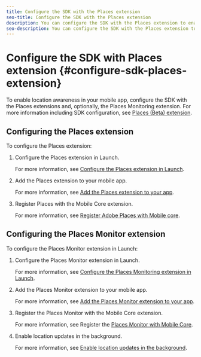 ```yaml
---
title: Configure the SDK with the Places extension
seo-title: Configure the SDK with the Places extension
description: You can configure the SDK with the Places extension to enable location awareness in your mobile app. 
seo-description: You can configure the SDK with the Places extension to enable location awareness in your mobile app. 
---
```


# Configure the SDK with Places extension {#configure-sdk-places-extension}

To enable location awareness in your mobile app, configure the SDK with the Places extensions and, optionally, the Places Monitoring extension. For more information including SDK configuration, see [Places (Beta) extension](https://aep-sdks.gitbook.io/docs/using-mobile-extensions/places-extension-1).

## Configuring the Places extension

To configure the Places extension:

1. Configure the Places extension in Launch.

    For more information, see [Configure the Places extension in Launch](https://aep-sdks.gitbook.io/docs/using-mobile-extensions/places-extension-1/places-extension#configure-the-places-extension-in-launch).

1. Add the Places extension to your mobile app.

    For more information, see [Add the Places extension to your app](https://aep-sdks.gitbook.io/docs/using-mobile-extensions/places-extension-1/places-extension#add-the-places-extension-to-your-app).

1. Register Places with the Mobile Core extension.

    For more information, see [Register Adobe Places with Mobile core](https://aep-sdks.gitbook.io/docs/using-mobile-extensions/places-extension-1/places-extension#register-adobe-places-with-mobile-core).

## Configuring the Places Monitor extension 

To configure the Places Monitor extension in Launch:

1. Configure the Places Monitor extension in Launch.

    For more information, see [Configure the Places Monitoring extension in Launch](https://aep-sdks.gitbook.io/docs/using-mobile-extensions/places-extension-1/places-monitoring-extension/using-the-places-monitor#configure-places-monitoring-extension-in-launch).

2. Add the Places Monitor extension to your mobile app.

    For more information, see [Add the Places Monitor extension to your app](https://aep-sdks.gitbook.io/docs/using-mobile-extensions/places-extension-1/places-monitoring-extension/using-the-places-monitor#add-places-monitor-extension-to-your-app).

3. Register the Places Monitor with the Mobile Core extension.

    For more information, see Register the [Places Monitor with Mobile Core](https://aep-sdks.gitbook.io/docs/using-mobile-extensions/places-extension-1/places-monitoring-extension/using-the-places-monitor#register-places-monitor-with-mobile-core).

4. Enable location updates in the background.

    For more information, see [Enable location updates in the background](https://aep-sdks.gitbook.io/docs/using-mobile-extensions/places-extension-1/places-monitoring-extension/using-the-places-monitor#enable-location-updates-in-background).